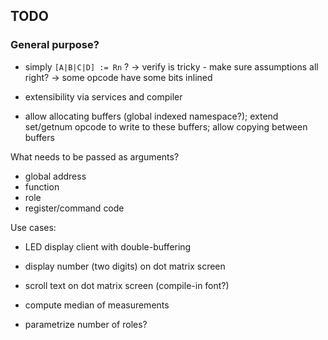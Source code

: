 ## TODO

### General purpose?

* simply `[A|B|C|D] := Rn` ?
  -> verify is tricky - make sure assumptions all right?
  -> some opcode have some bits inlined

* extensibility via services and compiler
* allow allocating buffers (global indexed namespace?); extend set/getnum opcode to write to these buffers; allow copying between buffers

What needs to be passed as arguments?
* global address
* function
* role
* register/command code

Use cases:
* LED display client with double-buffering
* display number (two digits) on dot matrix screen
* scroll text on dot matrix screen (compile-in font?)
* compute median of measurements

* parametrize number of roles?

